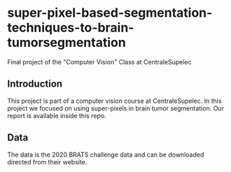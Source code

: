 # super-pixel-based-segmentation-techniques-to-brain-tumorsegmentation
Final project of the "Computer Vision" Class at CentraleSupelec

## Introduction

This project is part of a computer vision course at CentraleSupelec. In this project we focused on using super-pixels in brain tumor segmentation. Our report is available inside this repo.

## Data
The data is the 2020 BRATS challenge data and can be downloaded directed from their website.

